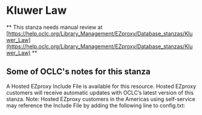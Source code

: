 # Kluwer Law
** This stanza needs manual review at [https://help.oclc.org/Library_Management/EZproxy/Database_stanzas/Kluwer_Law](https://help.oclc.org/Library_Management/EZproxy/Database_stanzas/Kluwer_Law) **

## Some of OCLC's notes for this stanza

A Hosted EZproxy Include File is available for this resource. Hosted EZproxy customers will receive automatic updates with OCLC&rsquo;s latest version of this stanza. Note: Hosted EZproxy customers in the Americas using self-service may reference the Include File by adding the following line to config.txt:

&nbsp;
